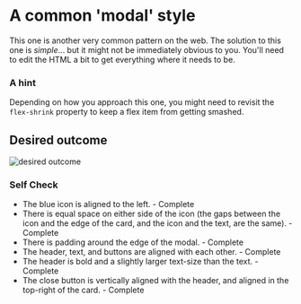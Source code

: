 # A common 'modal' style
This one is another very common pattern on the web. The solution to this one is _simple_... but it might not be immediately obvious to you. You'll need to edit the HTML a bit to get everything where it needs to be.

### A hint
Depending on how you approach this one, you might need to revisit the `flex-shrink` property to keep a flex item from getting smashed.

## Desired outcome

![desired outcome](./desired-outcome.png)

### Self Check

- The blue icon is aligned to the left. - Complete
- There is equal space on either side of the icon (the gaps between the icon and the edge of the card, and the icon and the text, are the same). - Complete
- There is padding around the edge of the modal. - Complete
- The header, text, and buttons are aligned with each other. - Complete
- The header is bold and a slightly larger text-size than the text. - Complete
- The close button is vertically aligned with the header, and aligned in the top-right of the card. - Complete
